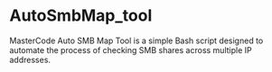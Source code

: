 # AutoSmbMap_tool
MasterCode Auto SMB Map Tool is a simple Bash script designed to automate the process of checking SMB shares across multiple IP addresses.
